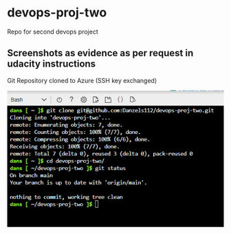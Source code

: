 # devops-proj-two
Repo for second devops project

## Screenshots as evidence as per request in udacity instructions

Git Repository cloned to Azure (SSH key exchanged)

![Git REPO cloned](./media/git-repo-clone-in-azure.png)

